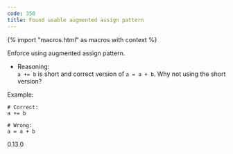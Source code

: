 ```yaml
---
code: 350
title: Found usable augmented assign pattern
---
```


{% import "macros.html" as macros with context %}

Enforce using augmented assign pattern.

  - Reasoning:  
    `a += b` is short and correct version of `a = a + b`. Why not using
    the short version?

Example:

    # Correct:
    a += b
    
    # Wrong:
    a = a + b

<div class="versionadded">

0.13.0

</div>